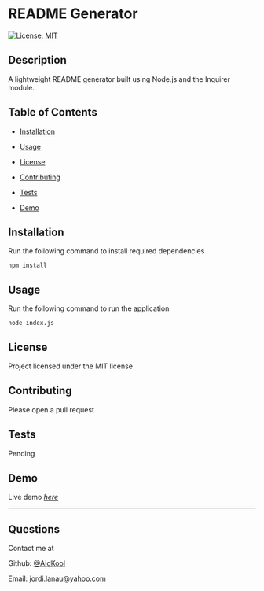 # README Generator

[![License: MIT](https://img.shields.io/badge/License-MIT-yellow.svg)](https://opensource.org/licenses/MIT)

## Description

A lightweight README generator built using Node.js and the Inquirer module.

## Table of Contents

- [Installation](#installation)

- [Usage](#usage)

- [License](#license)

- [Contributing](#contributing)

- [Tests](#tests)

- [Demo](#demo)

## Installation

Run the following command to install required dependencies

    npm install

## Usage

Run the following command to run the application

    node index.js

## License

Project licensed under the MIT license

## Contributing

Please open a pull request

## Tests

Pending

## Demo

Live demo [_here_](https://www.youtube.com/watch?v=3DPqUhqfjbk)

---

## Questions

Contact me at

Github: [@AidKool](https://github.com/AidKool)

Email: jordi.lanau@yahoo.com
